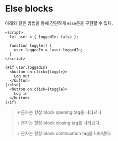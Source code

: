 # Else blocks
아래와 같은 방법을 통해 간단하게 `else`문을 구현할 수 있다.


```svelte
<script>
  let user = { loggedIn: false };

  function toggle() {
    user.loggedIn = !user.loggedIn;
  }
</script>

{#if user.loggedIn}
  <button on:click={toggle}>
    Log out
  </button>
{:else}
  <button on:click={toggle}>
    Log in
  </button>
{/if}
```
> `#` 문자는 항상 block opening tag를 나타낸다. 
> 
> `/` 문자는 항상 block closing tag를 나타낸다.
> 
> `:` 문자는 항상 block continuation tag를 나타낸다.

